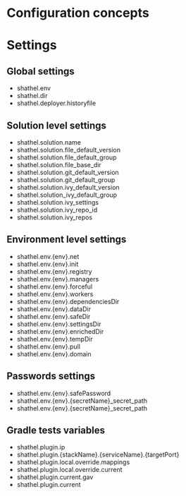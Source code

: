 # Configuration concepts

# Settings
## Global settings
* shathel.env
* shathel.dir
* shathel.deployer.historyfile

## Solution level settings
* shathel.solution.name
* shathel.solution.file_default_version
* shathel.solution.file_default_group
* shathel.solution.file_base_dir
* shathel.solution.git_default_version
* shathel.solution.git_default_group
* shathel.solution.ivy_default_version
* shathel.solution_ivy_default_group
* shathel.solution.ivy_settings
* shathel.solution.ivy_repo_id
* shathel.solution.ivy_repos

## Environment level settings
* shathel.env.{env}.net
* shathel.env.{env}.init
* shathel.env.{env}.registry
* shathel.env.{env}.managers
* shathel.env.{env}.forceful
* shathel.env.{env}.workers
* shathel.env.{env}.dependenciesDir
* shathel.env.{env}.dataDir
* shathel.env.{env}.safeDir
* shathel.env.{env}.settingsDir
* shathel.env.{env}.enrichedDir
* shathel.env.{env}.tempDir
* shathel.env.{env}.pull
* shathel.env.{env}.domain

## Passwords settings
* shathel.env.{env}.safePassword
* shathel.env.{env}.{secretName}_secret_path
* shathel.env.{env}.{secretName}_secret_path

## Gradle tests variables
* shathel.plugin.ip
* shathel.plugin.{stackName}.{serviceName}.{targetPort}
* shathel.plugin.local.override.mappings
* shathel.plugin.local.override.current
* shathel.plugin.current.gav
* shathel.plugin.current